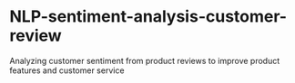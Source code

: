 # NLP-sentiment-analysis-customer-review
Analyzing customer sentiment from product reviews to improve product features and customer service
